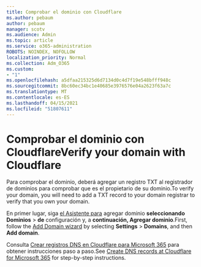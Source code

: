 ```yaml
---
title: Comprobar el dominio con Cloudflare
ms.author: pebaum
author: pebaum
manager: scotv
ms.audience: Admin
ms.topic: article
ms.service: o365-administration
ROBOTS: NOINDEX, NOFOLLOW
localization_priority: Normal
ms.collection: Adm_O365
ms.custom:
- "1"
ms.openlocfilehash: a5dfaa215325d6d7134d0c4d7f19e548bfff948c
ms.sourcegitcommit: 8bc60ec34bc1e40685e3976576e04a2623f63a7c
ms.translationtype: MT
ms.contentlocale: es-ES
ms.lasthandoff: 04/15/2021
ms.locfileid: "51807611"
---
```

# <a name="verify-your-domain-with-cloudflare"></a><span data-ttu-id="2b2cd-102">Comprobar el dominio con Cloudflare</span><span class="sxs-lookup"><span data-stu-id="2b2cd-102">Verify your domain with Cloudflare</span></span>

<span data-ttu-id="2b2cd-103">Para comprobar el dominio, deberá agregar un registro TXT al registrador de dominios para comprobar que es el propietario de su dominio.</span><span class="sxs-lookup"><span data-stu-id="2b2cd-103">To verify your domain, you will need to add a TXT record to your domain registrar to verify that you own your domain.</span></span> 

<span data-ttu-id="2b2cd-104">En primer lugar, siga [el Asistente para](https://admin.microsoft.com/Adminportal#/Domains) agregar dominio **seleccionando Dominios** \> **de** configuración y, a **continuación, Agregar dominio**.</span><span class="sxs-lookup"><span data-stu-id="2b2cd-104">First, follow the [Add Domain wizard](https://admin.microsoft.com/Adminportal#/Domains) by selecting **Settings** \> **Domains**, and then **Add domain**.</span></span>
  
<span data-ttu-id="2b2cd-105">Consulta [Crear registros DNS en Cloudflare para Microsoft 365](https://docs.microsoft.com/microsoft-365/admin/dns/create-dns-records-at-cloudflare) para obtener instrucciones paso a paso.</span><span class="sxs-lookup"><span data-stu-id="2b2cd-105">See [Create DNS records at Cloudflare for Microsoft 365](https://docs.microsoft.com/microsoft-365/admin/dns/create-dns-records-at-cloudflare) for step-by-step instructions.</span></span>